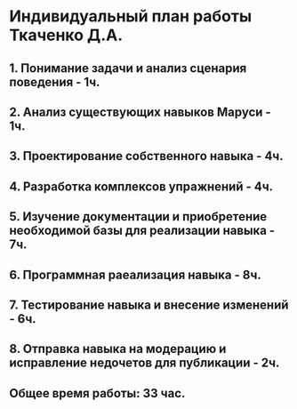 # Индивидуальный план работы Ткаченко Д.А.
## 1. Понимание задачи и анализ сценария поведения - 1ч.
## 2. Анализ существующих навыков Маруси - 1ч.
## 3. Проектирование собственного навыка - 4ч.
## 4. Разработка комплексов упражнений - 4ч.
## 5. Изучение документации и приобретение необходимой базы для реализации навыка - 7ч.
## 6. Программная раеализация навыка - 8ч.
## 7. Тестирование навыка и внесение изменений - 6ч.
## 8. Отправка навыка на модерацию и исправление недочетов для публикации - 2ч.
## Общее время работы: 33 час.
